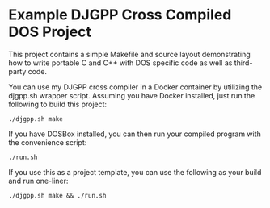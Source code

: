 # Example DJGPP Cross Compiled DOS Project

This project contains a simple Makefile and source layout demonstrating how to
write portable C and C++ with DOS specific code as well as third-party code.

You can use my DJGPP cross compiler in a Docker container by utilizing the
djgpp.sh wrapper script. Assuming you have Docker installed, just run the
following to build this project:

```
./djgpp.sh make
```

If you have DOSBox installed, you can then run your compiled program with the
convenience script:

```
./run.sh
```

If you use this as a project template, you can use the following as your build
and run one-liner:

```
./djgpp.sh make && ./run.sh
```
